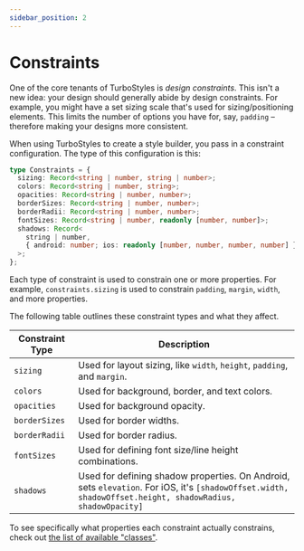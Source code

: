 ```yaml
---
sidebar_position: 2
---
```


# Constraints

One of the core tenants of TurboStyles is _design constraints_. This isn't a new idea: your design should generally abide by design constraints. For example, you might have a set sizing scale that's used for sizing/positioning elements. This limits the number of options you have for, say, `padding` &ndash; therefore making your designs more consistent.

When using TurboStyles to create a style builder, you pass in a constraint configuration. The type of this configuration is this:

```ts
type Constraints = {
  sizing: Record<string | number, string | number>;
  colors: Record<string | number, string>;
  opacities: Record<string | number, number>;
  borderSizes: Record<string | number, number>;
  borderRadii: Record<string | number, number>;
  fontSizes: Record<string | number, readonly [number, number]>;
  shadows: Record<
    string | number,
    { android: number; ios: readonly [number, number, number, number] }
  >;
};
```

Each type of constraint is used to constrain one or more properties. For example, `constraints.sizing` is used to constrain `padding`, `margin`, `width`, and more properties.

The following table outlines these constraint types and what they affect.

| Constraint Type | Description |
| --- | --- |
| `sizing` | Used for layout sizing, like `width`, `height`, `padding`, and `margin`. |
| `colors` | Used for background, border, and text colors. |
| `opacities` | Used for background opacity. |
| `borderSizes` | Used for border widths. |
| `borderRadii` | Used for border radius. |
| `fontSizes` | Used for defining font size/line height combinations. |
| `shadows` | Used for defining shadow properties. On Android, sets `elevation`. For iOS, it's `[shadowOffset.width, shadowOffset.height, shadowRadius, shadowOpacity]` |

To see specifically what properties each constraint actually constrains, check out [the list of available "classes"](./available-classes.md).
